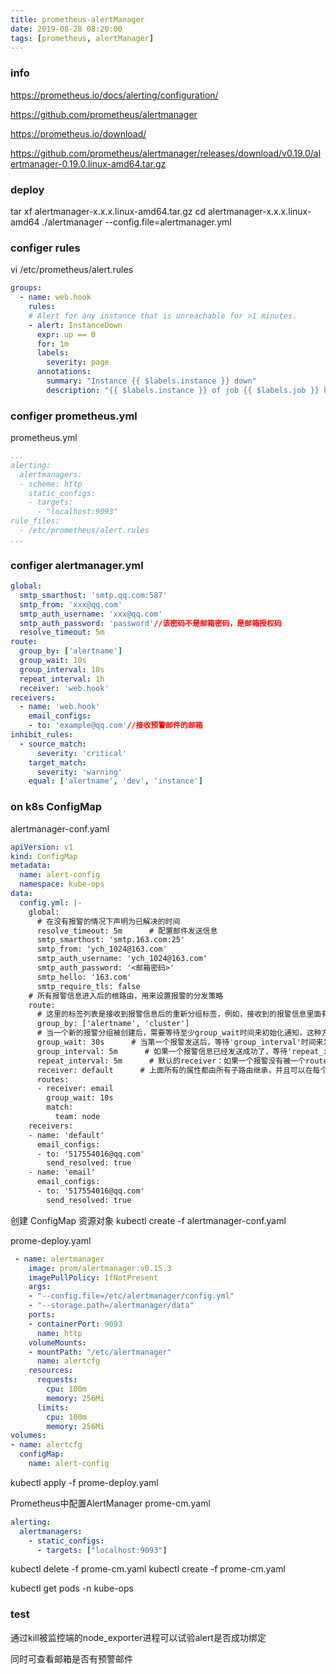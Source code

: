 ```yaml
---
title: prometheus-alertManager
date: 2019-08-28 08:20:00
tags: [prometheus, alertManager]
---
```


### info
https://prometheus.io/docs/alerting/configuration/

https://github.com/prometheus/alertmanager

https://prometheus.io/download/

https://github.com/prometheus/alertmanager/releases/download/v0.19.0/alertmanager-0.19.0.linux-amd64.tar.gz

### deploy
tar xf alertmanager-x.x.x.linux-amd64.tar.gz
cd alertmanager-x.x.x.linux-amd64
./alertmanager --config.file=alertmanager.yml

### configer rules
vi /etc/prometheus/alert.rules
```yaml
groups:
  - name: web.hook
    rules:
    # Alert for any instance that is unreachable for >1 minutes.
    - alert: InstanceDown
      expr: up == 0
      for: 1m
      labels:
        severity: page
      annotations:
        summary: "Instance {{ $labels.instance }} down"
        description: "{{ $labels.instance }} of job {{ $labels.job }} has been down for more than 5 minutes."
```

### configer prometheus.yml
prometheus.yml
```yaml
...
alerting:
  alertmanagers:
  - scheme: http
    static_configs:
    - targets:
      - "localhost:9093"
rule_files:
  - /etc/prometheus/alert.rules
...
```

### configer alertmanager.yml
```yaml
global:
  smtp_smarthost: 'smtp.qq.com:587'
  smtp_from: 'xxx@qq.com'
  smtp_auth_username: 'xxx@qq.com'
  smtp_auth_password: 'password'//该密码不是邮箱密码，是邮箱授权码
  resolve_timeout: 5m
route:
  group_by: ['alertname']
  group_wait: 10s
  group_interval: 10s
  repeat_interval: 1h
  receiver: 'web.hook'
receivers:
  - name: 'web.hook'
    email_configs:
    - to: 'example@qq.com'//接收预警邮件的邮箱
inhibit_rules:
  - source_match:
      severity: 'critical'
    target_match:
      severity: 'warning'
    equal: ['alertname', 'dev', 'instance']
```

### on k8s ConfigMap
alertmanager-conf.yaml
```yaml
apiVersion: v1
kind: ConfigMap
metadata:
  name: alert-config  
  namespace: kube-ops
data:
  config.yml: |-
    global:
      # 在没有报警的情况下声明为已解决的时间
      resolve_timeout: 5m      # 配置邮件发送信息
      smtp_smarthost: 'smtp.163.com:25'
      smtp_from: 'ych_1024@163.com'
      smtp_auth_username: 'ych_1024@163.com'
      smtp_auth_password: '<邮箱密码>'
      smtp_hello: '163.com'
      smtp_require_tls: false
    # 所有报警信息进入后的根路由，用来设置报警的分发策略
    route:
      # 这里的标签列表是接收到报警信息后的重新分组标签，例如，接收到的报警信息里面有许多具有 cluster=A 和 alertname=LatncyHigh 这样的标签的报警信息将会批量被聚合到一个分组里面
      group_by: ['alertname', 'cluster']
      # 当一个新的报警分组被创建后，需要等待至少group_wait时间来初始化通知，这种方式可以确保您能有足够的时间为同一分组来获取多个警报，然后一起触发这个报警信息。
      group_wait: 30s      # 当第一个报警发送后，等待'group_interval'时间来发送新的一组报警信息。
      group_interval: 5m      # 如果一个报警信息已经发送成功了，等待'repeat_interval'时间来重新发送他们
      repeat_interval: 5m      # 默认的receiver：如果一个报警没有被一个route匹配，则发送给默认的接收器
      receiver: default      # 上面所有的属性都由所有子路由继承，并且可以在每个子路由上进行覆盖。
      routes:
      - receiver: email        
        group_wait: 10s        
        match:
          team: node    
    receivers:
    - name: 'default'
      email_configs:
      - to: '517554016@qq.com'
        send_resolved: true
    - name: 'email'
      email_configs:
      - to: '517554016@qq.com'
        send_resolved: true
```

创建 ConfigMap 资源对象
kubectl create -f alertmanager-conf.yaml

prome-deploy.yaml
```yaml
 - name: alertmanager    
    image: prom/alertmanager:v0.15.3    
    imagePullPolicy: IfNotPresent    
    args:
    - "--config.file=/etc/alertmanager/config.yml"
    - "--storage.path=/alertmanager/data"
    ports:
    - containerPort: 9093
      name: http    
    volumeMounts:
    - mountPath: "/etc/alertmanager"
      name: alertcfg    
    resources:
      requests:
        cpu: 100m        
        memory: 256Mi      
      limits:
        cpu: 100m        
        memory: 256Mi
volumes:
- name: alertcfg  
  configMap:
    name: alert-config
```
kubectl apply -f prome-deploy.yaml

Prometheus中配置AlertManager
prome-cm.yaml
```yaml
alerting:
  alertmanagers:
    - static_configs:
      - targets: ["localhost:9093"]
```
kubectl delete -f prome-cm.yaml
kubectl create -f prome-cm.yaml

kubectl get pods -n kube-ops

### test
通过kill被监控端的node_exporter进程可以试验alert是否成功绑定

同时可查看邮箱是否有预警邮件
